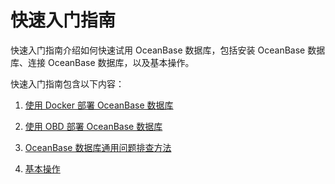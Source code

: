 # 快速入门指南

快速入门指南介绍如何快速试用 OceanBase 数据库，包括安装 OceanBase 数据库、连接 OceanBase 数据库，以及基本操作。

快速入门指南包含以下内容：

1. [使用 Docker 部署 OceanBase 数据库](2.use-docker-to-deploy-oceanbase-database.md)

2. [使用 OBD 部署 OceanBase 数据库](4.use-obd-to-deploy-oceanbase-database.md)

3. [OceanBase 数据库通用问题排查方法](5.troubleshoot-general-oceanbase-database-issues.md)

4. [基本操作](6.basic-operations/1.database-operations.md)
